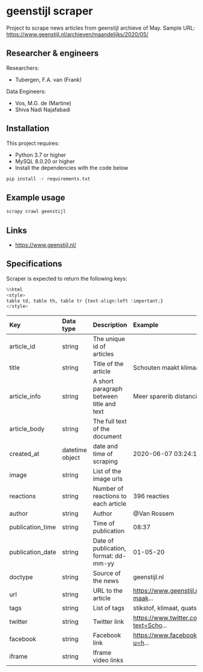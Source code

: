 
# geenstijl scraper

Project to scrape news articles from geenstijl archieve of May.
Sample URL: https://www.geenstijl.nl/archieven/maandelijks/2020/05/

## Researcher & engineers

Researchers:

- Tubergen, F.A. van (Frank)

Data Engineers:

- Vos, M.G. de (Martine)
- Shiva Nadi Najafabadi

## Installation

This project requires:
  - Python 3.7 or higher
  - MySQL 8.0.20 or higher
  -  Install the dependencies with the code below

  ```sh
  pip install -r requirements.txt
  ```

## Example usage 

``` sh
scrapy crawl geenstijl
```

## Links 

- https://www.geenstijl.nl/

## Specifications
Scraper is expected to return the following keys:




```python
%%html
<style> 
table td, table th, table tr {text-align:left !important;}
</style>
```


<style> 
table td, table th, table tr {text-align:left !important;}
</style>





| Key | Data type|Description |Example|
| --- | --- |--- | --- |
|article_id| string | The unique id of articles ||
|title|string |Title of the article|Schouten maakt klimaatcomplot van corona|
|article_info|string|A short paragraph between title and text|Meer sparerib distancing!|
|article_body|string| The full text of the document|
|created_at|datetime object |date and time of scraping|2020-06-07 03:24:15|
|image|string | List of the image urls|
|reactions|string |Number of reactions to each article|396 reacties|
|author|string |Author|@Van Rossem|
|publication_time|string | Time of publication|08:37	|
|publication_date|string |Date of publication, format: dd-mm-yy|01-05-20|
|doctype	|string | Source of the news| geenstijl.nl|
|url|string |URL to the article|https://www.geenstijl.nl/5153232/schouten-maak...|
|tags|string |List of tags|stikstof, klimaat, quatsch|
|twitter|string |Twitter link|https://www.twitter.com/intent/tweet?text=Scho...|
|facebook|string |Facebook link|https://www.facebook.com/sharer/sharer.php?u=h...|
|iframe|string |Iframe video links |


```python

```
